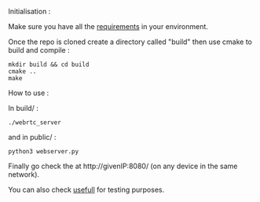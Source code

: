 Initialisation :

Make sure you have all the [requirements](https://github.com/Deimyn/SmartCam/blob/main/requirements.txt) in your environment.

Once the repo is cloned create a directory called "build" then use cmake to build and compile :

```
mkdir build && cd build 
cmake ..
make
```

 
How to use :

In build/ :
```
./webrtc_server
```

and in public/ :
```
python3 webserver.py
```

Finally go check the at ht<span>tp://givenIP:8080/ (on any device in the same network).

You can also check [usefull](https://github.com/Deimyn/SmartCam/blob/main/usefull.txt) for testing purposes. 
